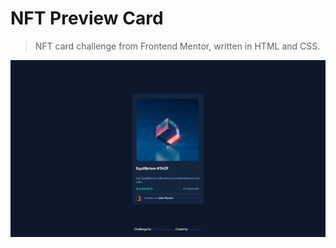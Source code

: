 # NFT Preview Card

> NFT card challenge from Frontend Mentor, written in HTML and CSS.<br/>

![My Image](images/img-1.png)
